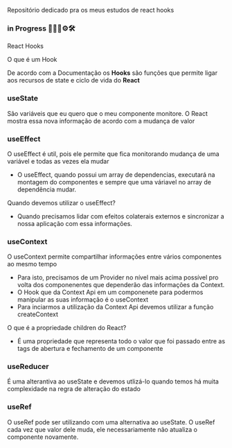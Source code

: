 Repositório dedicado pra os meus estudos de react hooks

### in Progress 👩🏾‍💻⚙🛠

React Hooks

O que é um Hook

<p>De acordo com a Documentação os <strong>Hooks</strong> são funções que permite ligar
aos recursos de state e ciclo de vida do <strong>React</strong></p>

### useState
São variáveis que eu quero que o meu componente monitore.
O React mostra essa nova informação de acordo com a mudança de valor

### useEffect
O useEffect é util, pois ele permite que fica monitorando mudança de uma variável e todas as vezes ela mudar
  -  O useEffect, quando possui um array de dependencias, executará na montagem do componentes e sempre que uma váriavel
  no array de dependência mudar.
  
Quando devemos utilizar o useEffect? 
  - Quando precisamos lidar com efeitos colaterais externos e sincronizar a nossa aplicação com essa informações.

### useContext
O useContext permite compartilhar informações entre vários componentes ao mesmo tempo
 - Para isto, precisamos de um Provider no nível mais acima possível pro volta dos componenentes que dependerão
das informações da Context.
 - O Hook que da Context Api em um componenete para podermos manipular as suas informação é o useContext
 - Para inciarmos a utilização da Context Api devemos utilizar a função createContext

O que é a propriedade children do React?
 - É uma propriedade que representa todo o valor que foi passado entre as tags de abertura e fechamento de um componente

### useReducer
É uma alterantiva ao useState e devemos utlizá-lo quando temos há muita complexidade na regra de alteração do estado
  

### useRef
O useRef pode ser utilizando com uma alternativa ao useState. O useRef cada vez que valor dele muda,
ele necessariamente não atualiza o componente novamente.
